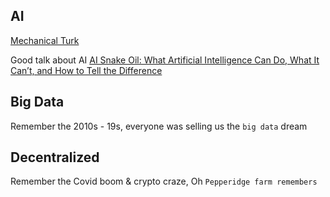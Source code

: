 

## AI 

[Mechanical Turk](https://en.wikipedia.org/wiki/Mechanical_Turk)

Good talk about AI
[AI Snake Oil: What Artificial Intelligence Can Do, What It Can’t, and How to Tell the Difference](https://www.youtube.com/watch?v=C3TqcUEFR58)


## Big Data

Remember the 2010s - 19s, everyone was selling us the `big data` dream


## Decentralized

Remember the Covid boom & crypto craze, Oh `Pepperidge farm remembers`
